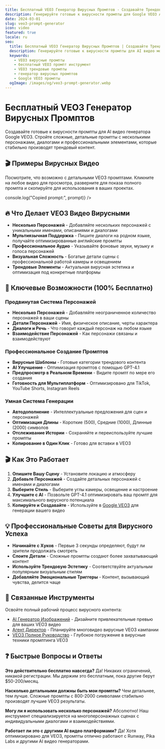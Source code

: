 ```yaml
---
title: Бесплатный VEO3 Генератор Вирусных Промптов - Создавайте Трендовые AI Видео
description: Генерируйте готовые к вирусности промпты для Google VEO3 AI. Бесплатный инструмент с вирусными шаблонами, сложным конструктором промптов и проверенными техниками для стабильного трендового контента.
date: 2024-03-01
slug: veo3-prompt-generator
icon: video
featured: true
locale: ru
seo:
  title: Бесплатный VEO3 Генератор Вирусных Промптов | Создавайте Трендовые AI Видео | SuperDuperAI
  description: Генерируйте готовые к вирусности промпты для AI видео модели Google VEO3. Бесплатный инструмент с вирусными шаблонами, сложными структурами промптов и проверенными техниками для трендового контента.
  keywords:
    - VEO3 вирусные промпты
    - бесплатный VEO3 промпт инструмент
    - VEO3 трендовые промпты
    - генератор вирусных промптов
    - Google VEO3 промпты
  ogImage: /images/og/veo3-prompt-generator.webp
---
```



# Бесплатный VEO3 Генератор Вирусных Промптов

Создавайте готовые к вирусности промпты для AI видео генератора Google VEO3. Стройте сложные, детальные промпты с несколькими персонажами, диалогами и профессиональными элементами, которые стабильно производят трендовый контент.

## 🎬 Примеры Вирусных Видео

Посмотрите, что возможно с детальными VEO3 промптами. Кликните на любое видео для просмотра, разверните для показа полного промпта и скопируйте для использования в ваших проектах.

 console.log("Copied prompt:", prompt)}
/>



## 🔥 Что Делает VEO3 Видео Вирусными

- **Несколько Персонажей** - Добавляйте нескольких персонажей с уникальными именами, описаниями и диалогами
- **Мультиязычная Поддержка** - Пишите диалоги на родном языке, получайте оптимизированные английские промпты
- **Профессиональное Аудио** - Указывайте фоновые звуки, музыку и голоса персонажей
- **Визуальная Сложность** - Богатые детали сцены с профессиональной работой камеры и освещением
- **Трендовые Элементы** - Актуальная вирусная эстетика и оптимизация под конкретные платформы

## 🚀 Ключевые Возможности (100% Бесплатно)

### Продвинутая Система Персонажей

- **Несколько Персонажей** - Добавляйте неограниченное количество персонажей в ваши сцены
- **Детали Персонажей** - Имя, физическое описание, черты характера
- **Диалоги и Речь** - Что говорит каждый персонаж на любом языке
- **Взаимодействие Персонажей** - Как персонажи связаны и взаимодействуют

### Профессиональное Создание Промптов

- **Вирусные Шаблоны** - Готовые категории трендового контента
- **AI Улучшение** - Оптимизация промптов с помощью GPT-4.1
- **Предпросмотр в Реальном Времени** - Видите промпт по мере его создания
- **Готовность для Мультиплатформ** - Оптимизировано для TikTok, YouTube Shorts, Instagram Reels

### Умная Система Генерации

- **Автодополнение** - Интеллектуальные предложения для сцен и персонажей
- **Оптимизация Длины** - Короткие (500), Средние (1000), Длинные (2000) символов
- **Отслеживание Истории** - Сохраняйте и переиспользуйте лучшие промпты
- **Копирование в Один Клик** - Готово для вставки в VEO3

## 🎬 Как Это Работает

1. **Опишите Вашу Сцену** - Установите локацию и атмосферу
2. **Добавьте Персонажей** - Создайте детальных персонажей с именами и диалогами
3. **Выберите Стиль** - Выберите углы камеры, освещение и настроение
4. **Улучшите с AI** - Позвольте GPT-4.1 оптимизировать ваш промпт для максимального вирусного потенциала
5. **Копируйте и Создавайте** - Используйте в [Google VEO3](https://labs.google/fx/tools/video-fx) для генерации вашего видео

## 💡 Профессиональные Советы для Вирусного Успеха

- **Начинайте с Хуков** - Первые 3 секунды определяют, будут ли зрители продолжать смотреть
- **Слоите Детали** - Сложные промпты создают более захватывающий контент
- **Используйте Трендовую Эстетику** - Соответствуйте актуальным популярным визуальным стилям
- **Добавляйте Эмоциональные Триггеры** - Контент, вызывающий чувства, делится чаще

## 🔗 Связанные Инструменты

Освойте полный рабочий процесс вирусного контента:

- [AI Генератор Изображений](/ru/tool/image-generator "Создавайте вирусные превью и концепт-арт") - Дизайните привлекательные превью для ваших VEO3 видео
- [Агент Директор](/ru/tool/agent-director "Планируйте вирусные видео кампании") - Планируйте многовидео вирусные VEO3 кампании
- [VEO3 Полное Руководство](/ru/blog/veo3 "Освойте VEO3 для вирусного успеха") - Глубокое погружение в вирусные техники промптинга VEO3

## ❓ Быстрые Вопросы и Ответы

**Это действительно бесплатно навсегда?**
Да! Никаких ограничений, никакой регистрации. Мы держим это бесплатным, пока другие берут $50-200/месяц.

**Насколько детальными должны быть мои промпты?**
Чем детальнее, тем лучше. Сложные промпты с 800-2000 символами стабильно производят лучшие VEO3 результаты.

**Могу ли я использовать несколько персонажей?**
Абсолютно! Наш инструмент специализируется на многоперсонажных сценах с индивидуальными диалогами и взаимодействиями.

**Работает ли это с другими AI видео платформами?**
Да! Хотя оптимизировано для VEO3, промпты отлично работают с Runway, Pika Labs и другими AI видео генераторами.
